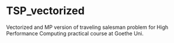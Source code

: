 # TSP_vectorized
Vectorized and MP version of traveling salesman problem for High Performance Computing practical course at Goethe Uni.
